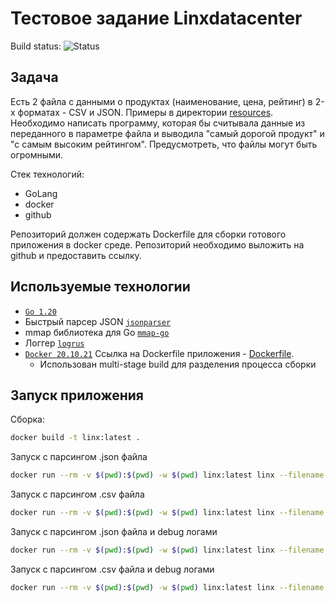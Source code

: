 # Тестовое задание Linxdatacenter

Build status:
![Status](https://github.com/malinkamedok/linx/actions/workflows/ci.yaml/badge.svg)

## Задача

Есть 2 файла с данными о продуктах (наименование, цена, рейтинг) в 2-х форматах - CSV и JSON. Примеры в директории [resources](resources).
Необходимо написать программу, которая бы считывала данные из переданного в параметре файла и выводила "самый дорогой продукт" и "с самым высоким рейтингом".
Предусмотреть, что файлы могут быть огромными.


Стек технологий:
- GoLang
- docker
- github

Репозиторий должен содержать Dockerfile для сборки готового приложения в docker среде.
Репозиторий необходимо выложить на github и предоставить ссылку.

## Используемые технологии

- [`Go 1.20`](https://go.dev/)
- Быстрый парсер JSON [`jsonparser`](https://www.github.com/buger/jsonparser)
- mmap библиотека для Go [`mmap-go`](https://github.com/edsrzf/mmap-go)
- Логгер [`logrus`](https://github.com/sirupsen/logrus)
- [`Docker 20.10.21`](https://www.docker.com/) Ссылка на Dockerfile приложения - [Dockerfile](Dockerfile).
  - Использован multi-stage build для разделения процесса сборки

## Запуск приложения

Сборка:
```bash
docker build -t linx:latest .
```

Запуск с парсингом .json файла
```bash
docker run --rm -v $(pwd):$(pwd) -w $(pwd) linx:latest linx --filename ./resources/db.json
```

Запуск с парсингом .csv файла
```bash
docker run --rm -v $(pwd):$(pwd) -w $(pwd) linx:latest linx --filename ./resources/db.csv
```

Запуск с парсингом .json файла и debug логами
```bash
docker run --rm -v $(pwd):$(pwd) -w $(pwd) linx:latest linx --filename ./resources/db.json -v
```

Запуск с парсингом .csv файла и debug логами
```bash
docker run --rm -v $(pwd):$(pwd) -w $(pwd) linx:latest linx --filename ./resources/db.csv -v
```